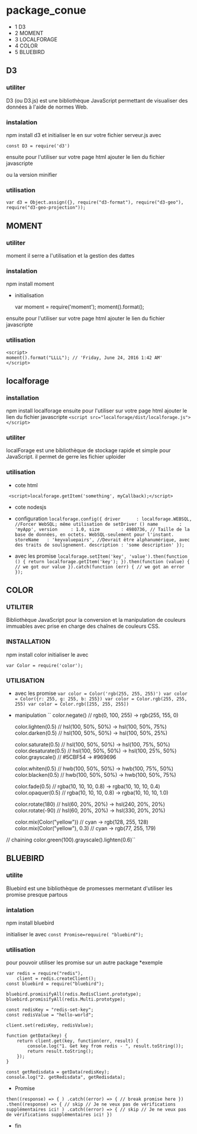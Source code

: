 
# package_conue


* 1 D3
* 2 MOMENT
* 3 LOCALFORAGE
* 4 COLOR
* 5 BLUEBIRD 

## D3
### utiliter

D3 (ou D3.js) est une bibliothèque JavaScript permettant de visualiser des données à l'aide de normes Web. 

### instalation

npm install d3
et initialiser le en sur votre fichier serveur.js avec 

    const D3 = require('d3')

ensuite pour l'utiliser sur votre page html ajouter le lien du fichier javascripte
<script src="https://d3js.org/d3.v5.js"></script>
ou la version minifier
<script src="https://d3js.org/d3-selection.v1.js"></script>

### utilisation

    var d3 = Object.assign({}, require("d3-format"), require("d3-geo"), require("d3-geo-projection"));

## MOMENT

###  utiliter

moment il serre a l'utilisation et  la gestion des dattes

### instalation

npm install moment
* initialisation

    var moment = require('moment');
    moment().format();

ensuite pour l'utiliser sur votre page html ajouter le lien du fichier javascripte
<script src="moment.js"></script>

### utilisation

    <script>
    moment().format("LLLL"); // 'Friday, June 24, 2016 1:42 AM'
    </script>

## localforage

### installation 
 npm install localforage
 ensuite pour l'utiliser sur votre page html ajouter le lien du fichier javascripte
 `<script src="localforage/dist/localforage.js"></script>`
 
### utiliter

localForage est une bibliothèque de stockage rapide et simple pour JavaScript.
il permet de gerre les fichier uploider
### utilisation

* cote html

`` <script>localforage.getItem('something', myCallback);</script>``
 
* cote nodesjs
 
* configuration
``
    localforage.config({
        driver      : localforage.WEBSQL, //Forcer WebSQL; même utilisation de setDriver ()
        name        : 'myApp',
        version     : 1.0,
        size        : 4980736, // Taille de la base de données, en octets. WebSQL-seulement pour l'instant.
        storeName   : 'keyvaluepairs', //Devrait être alphanumérique, avec des traits de soulignement.
        description : 'some description'
    }); 
``


* avec les promise
``
    localforage.setItem('key', 'value').then(function () {
      return localforage.getItem('key');
    }).then(function (value) {
      // we got our value
    }).catch(function (err) {
      // we got an error
    });
``

## COLOR

### UTILITER

Bibliothèque JavaScript pour la conversion et la manipulation de couleurs immuables avec prise en charge des chaînes de couleurs CSS.

### INSTALLATION

npm install color
initialiser le avec  

    var Color = require('color');

### UTILISATION

* avec les promise
``
var color = Color('rgb(255, 255, 255)')
var color = Color({r: 255, g: 255, b: 255})
var color = Color.rgb(255, 255, 255)
var color = Color.rgb([255, 255, 255])
``

* manipulation
``
    color.negate()         // rgb(0, 100, 255) -> rgb(255, 155, 0)

    color.lighten(0.5)     // hsl(100, 50%, 50%) -> hsl(100, 50%, 75%)
    color.darken(0.5)      // hsl(100, 50%, 50%) -> hsl(100, 50%, 25%)

    color.saturate(0.5)    // hsl(100, 50%, 50%) -> hsl(100, 75%, 50%)
    color.desaturate(0.5)  // hsl(100, 50%, 50%) -> hsl(100, 25%, 50%)
    color.grayscale()      // #5CBF54 -> #969696

    color.whiten(0.5)      // hwb(100, 50%, 50%) -> hwb(100, 75%, 50%)
    color.blacken(0.5)     // hwb(100, 50%, 50%) -> hwb(100, 50%, 75%)

    color.fade(0.5)     // rgba(10, 10, 10, 0.8) -> rgba(10, 10, 10, 0.4)
    color.opaquer(0.5)     // rgba(10, 10, 10, 0.8) -> rgba(10, 10, 10, 1.0)

    color.rotate(180)      // hsl(60, 20%, 20%) -> hsl(240, 20%, 20%)
    color.rotate(-90)      // hsl(60, 20%, 20%) -> hsl(330, 20%, 20%)

    color.mix(Color("yellow"))        // cyan -> rgb(128, 255, 128)
    color.mix(Color("yellow"), 0.3)   // cyan -> rgb(77, 255, 179)

// chaining
    color.green(100).grayscale().lighten(0.6)``

## BLUEBIRD

### utilite
Bluebird est une bibliothèque de promesses mermetant d'utiliser les promise presque partous

### intalation
npm install bluebird

initialiser le avec 
    ``const Promise=requuire( "bluebird");``

### utilisation

pour pouvoir utiliser les promise sur un autre package  *exemple

    var redis = require("redis"),
        client = redis.createClient();
    const bluebird = require("bluebird");

    bluebird.promisifyAll(redis.RedisClient.prototype);
    bluebird.promisifyAll(redis.Multi.prototype);

    const redisKey = "redis-set-key";
    const redisValue = "hello-world";

    client.set(redisKey, redisValue);

    function getData(key) {
        return client.get(key, function(err, result) {
            console.log("1. Get key from redis - ", result.toString());
            return result.toString();
        });
    }

    const getRedisdata = getData(redisKey);
    console.log("2. getRedisdata", getRedisdata);

* Promise
 
 ``
    then((response) => {
    )
    .catch((error) => {
      // break promise here
    })
    .then((response) => {
     // skip
     // Je ne veux pas de vérifications supplémentaires ici!
    )
    .catch((error) => {
      // skip
      // Je ne veux pas de vérifications supplémentaires ici!
    }) 
 `` 
* fin
